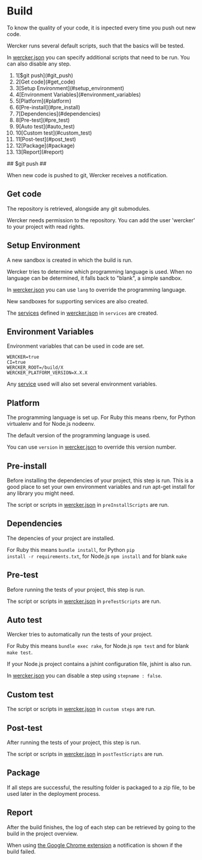 # Build

To know the quality of your code, it is inpected every time you push out new code.

Wercker runs several default scripts, such that the basics will be tested.

In [wercker.json](werckerjson) you can specify additional scripts that need to be run. You can also disable any step.

<ol class="steps"><li><span>1</span>[$git push](#git_push)</li><li><span>2</span>[Get code](#get_code)</li><li><span>3</span>[Setup Environment](#setup_environment)</li><li><span>4</span>[Environment Variables](#environment_variables)</li><li><span>5</span>[Platform](#platform)</li><li><span>6</span>[Pre-install](#pre_install)</li><li><span>7</span>[Dependencies](#dependencies)</li><li><span>8</span>[Pre-test](#pre_test)</li><li><span>9</span>[Auto test](#auto_test)</li><li><span>10</span>[Custom test](#custom_test)</li><li><span>11</span>[Post-test](#post_test)</li><li><span>12</span>[Package](#package)</li><li><span>13</span>[Report](#report)</li>
</ol>
## <a id="git_push"></a>$git push ##

When new code is pushed to git, Wercker receives a notification.

## <a id="get_code"></a> Get code

The repository is retrieved, alongside any git submodules.

Wercker needs permission to the repository. You can add the user 'wercker' to your project with read rights.

## <a id="setup_environment"></a>Setup Environment

A new sandbox is created in which the build is run.

Wercker tries to determine which programming language is used. When no language can be determined, it falls back to "blank", a simple sandbox.

In [wercker.json](werckerjson) you can use <code>lang</code> to override the programming language.

New sandboxes for supporting services are also created.

The [services](available-services) defined in [wercker.json](werckerjson) in <code>services</code> are created.

## <a id="environment_variables"></a> Environment Variables

Environment variables that can be used in code are set.

```
WERCKER=true
CI=true
WERCKER_ROOT=/build/X
WERCKER_PLATFORM_VERSION=X.X.X
```

Any [service](available-services) used will also set several environment variables.

## <a id="platform"></a>Platform

The programming language is set up. For Ruby this means rbenv, for Python virtualenv and for Node.js nodeenv.

The default version of the programming language is used.

You can use <code>version</code> in [wercker.json](werckerjson) to override this version number.

## <a id="pre_install"></a>Pre-install

Before installing the dependencies of your project, this step is run.
This is a good place to set your own environment variables and run apt-get install for any library you might need.

The script or scripts in [wercker.json](werckerjson) in <code>preInstallScripts</code> are run.

## <a id="dependencies"></a>Dependencies

The depencies of your project are installed.

For Ruby this means <code>bundle install</code>, for Python <code>pip install -r requirements.txt</code>,
for Node.js <code>npm install</code> and for blank <code>make</code>

## <a id="pre_test"></a>Pre-test

Before running the tests of your project, this step is run.

The script or scripts in [wercker.json](werckerjson) in <code>preTestScripts</code> are run.

## <a id="auto_test"></a>Auto test

Wercker tries to automatically run the tests of your project.

For Ruby this means <code>bundle exec rake</code>,
for Node.js <code>npm test</code> and for blank <code>make test</code>.

If your Node.js project contains a jshint configuration file, jshint is also run.

In [wercker.json](werckerjson) you can disable a step using <code>stepname : false</code>.

## <a id="custom_test"></a>Custom test

The script or scripts in [wercker.json](werckerjson) in `custom steps` are run.

## <a id="post_test"></a>Post-test

After running the tests of your project, this step is run.

The script or scripts in [wercker.json](werckerjson) in <code>postTestScripts</code> are run.

## <a id="package"></a>Package

If all steps are successful, the resulting folder is packaged to a zip file, to be used later in the deployment process.

## <a id="report"></a>Report

After the build finishes, the log of each step can be retrieved by going to the build in the project overview.

When using [the Google Chrome extension](concepts#google-chrome-extension) a notification is shown if the build failed.

